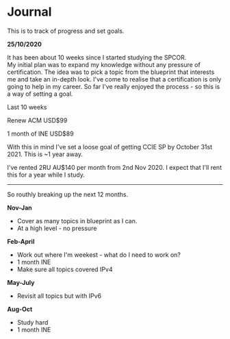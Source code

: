 # Journal

This is to track of progress and set goals.

**25/10/2020** 

It has been about 10 weeks since I started studying the SPCOR.  
My initial plan was to expand my knowledge without any pressure of certification.
The idea was to pick a topic from the blueprint that interests me and take an in-depth look.
I've come to realise that a certification is only going to help in my career.
So far I've really enjoyed the process - so this is a way of setting a goal.

Last 10 weeks

Renew ACM USD$99

1 month of INE USD$89


With this in mind I've set a loose goal of getting CCIE SP by October 31st 2021.  This is ~1 year away.  

I've rented 2RU AU$140 per month from 2nd Nov 2020.  I expect that I'll rent this for a year while I study.

---------------------------------------------
So routhly breaking up the next 12 months.

**Nov-Jan**
* Cover as many topics in blueprint as I can.
* At a high level - no pressure

**Feb-April**
* Work out where I'm weekest - what do I need to work on?
* 1 month INE
* Make sure all topics covered IPv4

**May-July**
* Revisit all topics but with IPv6

**Aug-Oct**
* Study hard
* 1 month INE




